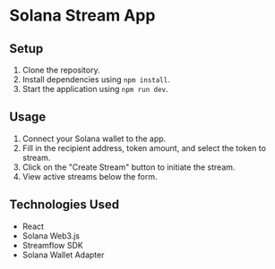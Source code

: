 # Solana Stream App

## Setup

1. Clone the repository.
2. Install dependencies using `npm install`.
3. Start the application using `npm run dev`.

## Usage

1. Connect your Solana wallet to the app.
2. Fill in the recipient address, token amount, and select the token to stream.
3. Click on the "Create Stream" button to initiate the stream.
4. View active streams below the form.

## Technologies Used

- React
- Solana Web3.js
- Streamflow SDK
- Solana Wallet Adapter
